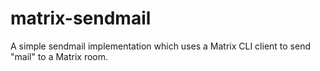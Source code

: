 # matrix-sendmail
A simple sendmail implementation which uses a Matrix CLI client to send "mail" to a Matrix room.
